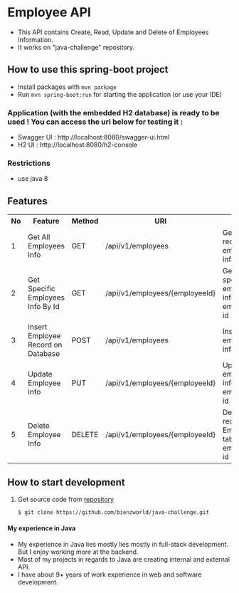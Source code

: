 # Employee API
* This API contains Create, Read, Update and Delete of Employees information.
* It works on "java-challenge" repository.

## How to use this spring-boot project
* Install packages with `mvn package`
* Run `mvn spring-boot:run` for starting the application (or use your IDE)

### Application (with the embedded H2 database) is ready to be used ! You can access the url below for testing it :
* Swagger UI : http://localhost:8080/swagger-ui.html
* H2 UI : http://localhost:8080/h2-console

### Restrictions
- use java 8

## Features
<table>
  <tr><th>No</th><th>Feature</th><th>Method</th><th>URI</th><th>Note</th></tr>
  <tr><td>1</td><td>Get All Employees Info</td><td>GET</td><td>/api/v1/employees</td><td>Gets all the record of employees information</td></tr>
  <tr><td>2</td><td>Get Specific Employees Info By Id</td><td>GET</td><td>/api/v1/employees/{employeeId}</td><td>Get specific employees info using employees id</td></tr>
  <tr><td>3</td><td>Insert Employee Record on Database</td><td>POST</td><td>/api/v1/employees</td><td>Insert new employee info</td></tr>
  <tr><td>4</td><td>Update Employee Info</td><td>PUT</td><td>/api/v1/employees/{employeeId}</td><td>Update employees info using employees id</td></tr>
  <tr><td>5</td><td>Delete Employee Info</td><td>DELETE</td><td>/api/v1/employees/{employeeId}</td><td>Delete a record on Employee table using employees id</td></tr>
</table>

## How to start development
1. Get source code from [repository](https://github.com/bienzworld/java-challenge.git)
    ```bash
    $ git clone https://github.com/bienzworld/java-challenge.git
    ``` 

#### My experience in Java
- My experience in Java lies mostly lies mostly in full-stack development. But I enjoy working more at the backend. 
- Most of my projects in regards to Java are creating internal and external API. 
- I have about 9+ years of work experience in web and software development.